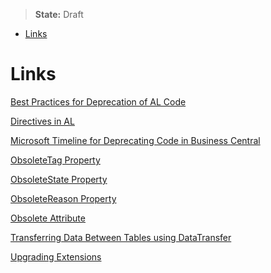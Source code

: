>
> **State:** Draft
>

- [Links](#links)


# Links

[Best Practices for Deprecation of AL Code](https://learn.microsoft.com/en-us/dynamics365/business-central/dev-itpro/developer/devenv-deprecation-guidelines)

[Directives in AL](https://learn.microsoft.com/en-us/dynamics365/business-central/dev-itpro/developer/directives/devenv-directives-in-al)

[Microsoft Timeline for Deprecating Code in Business Central](https://learn.microsoft.com/en-us/dynamics365/business-central/dev-itpro/developer/devenv-deprecation-timeline)

[ObsoleteTag Property](https://learn.microsoft.com/en-us/dynamics365/business-central/dev-itpro/developer/properties/devenv-obsoletetag-property)

[ObsoleteState Property](https://learn.microsoft.com/en-us/dynamics365/business-central/dev-itpro/developer/properties/devenv-obsoletestate-property)

[ObsoleteReason Property](https://learn.microsoft.com/en-us/dynamics365/business-central/dev-itpro/developer/properties/devenv-obsoletereason-property)

[Obsolete Attribute](https://learn.microsoft.com/en-us/dynamics365/business-central/dev-itpro/developer/attributes/devenv-obsolete-attribute)


[Transferring Data Between Tables using DataTransfer](https://learn.microsoft.com/en-us/dynamics365/business-central/dev-itpro/developer/devenv-data-transfer)

[Upgrading Extensions](https://learn.microsoft.com/en-us/dynamics365/business-central/dev-itpro/developer/devenv-upgrading-extensions)


